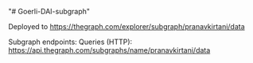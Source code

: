 "# Goerli-DAI-subgraph" 


Deployed to https://thegraph.com/explorer/subgraph/pranavkirtani/data

Subgraph endpoints:
Queries (HTTP):     https://api.thegraph.com/subgraphs/name/pranavkirtani/data
